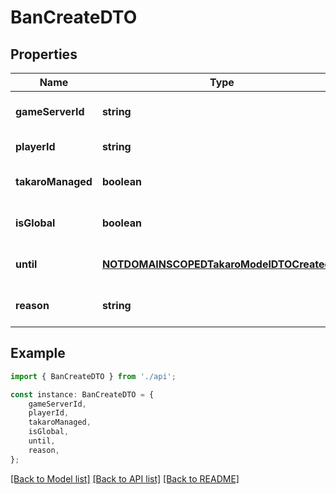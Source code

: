 # BanCreateDTO


## Properties

Name | Type | Description | Notes
------------ | ------------- | ------------- | -------------
**gameServerId** | **string** |  | [optional] [default to undefined]
**playerId** | **string** |  | [default to undefined]
**takaroManaged** | **boolean** |  | [optional] [default to undefined]
**isGlobal** | **boolean** |  | [optional] [default to undefined]
**until** | [**NOTDOMAINSCOPEDTakaroModelDTOCreatedAt**](NOTDOMAINSCOPEDTakaroModelDTOCreatedAt.md) |  | [optional] [default to undefined]
**reason** | **string** |  | [optional] [default to undefined]

## Example

```typescript
import { BanCreateDTO } from './api';

const instance: BanCreateDTO = {
    gameServerId,
    playerId,
    takaroManaged,
    isGlobal,
    until,
    reason,
};
```

[[Back to Model list]](../README.md#documentation-for-models) [[Back to API list]](../README.md#documentation-for-api-endpoints) [[Back to README]](../README.md)
